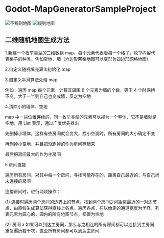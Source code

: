 # Godot-MapGeneratorSampleProject

![不规则地图](https://user-images.githubusercontent.com/88229072/183570548-0015167d-6454-47cb-a162-95222f493504.gif)
![规则地图](https://user-images.githubusercontent.com/88229072/183570549-346005f5-7550-41c3-8602-06015a0fdfe5.gif)

## 二维随机地图生成方法

1.新建一个枚举类型的二维数组 map，每个元素代表着每一个格子，枚举内容代表格子的种类，例如空地、墙（六边形网格地图可以变形为四边形网格地图）

2.自定义随机填充算法初始化 map

3.自定义平滑算法处理 map

例如：遍历 map 每个元素，计算其周围 8 个元素为墙的个数，等于 4 个时保持不变，大于一半则自己也变成墙，反之为空地

4.清除小的墙体、空地

map 中一些位置连续的，同一枚举类型的元素可以视为一个整体，它不是墙就是空地，用 List<Vector2> 表示，通过广度优先找出
    
先删掉小墙体，这样有些房间就会变大，找小空洞时，所有房间的大小确定不变
    
再删掉小空地，并且把没删掉的作为房间存起来
    
最后把房间最大的作为主房间
    
5.房间连接
    
遍历所有房间，对其中每一个房间，寻找可能存在的，距离自己最近的，与自己尚未连接的房间
    
连接房间时，进行两项操作：
    
(1) 连接时遍历两个房间的边界上的节点，找到两个房间之间距离最近的一对边节点，由直线生成算法获得直线上各点。遍历各点，在以给定的通道宽度为半径，列表元素为圆心的，圆内的所有地图节点，都置为空地
    
(2) 房间 a 如果可以到达主房间，那么与之相连的所有房间都可以连接到主房间
重复遍历若干次，直至所有房间都可以到达主房间
